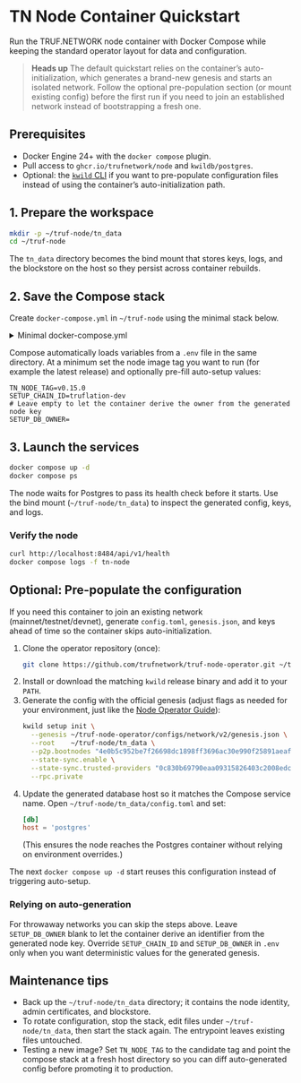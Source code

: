 # TN Node Container Quickstart

Run the TRUF.NETWORK node container with Docker Compose while keeping the standard operator layout for data and configuration.

> **Heads up**
> The default quickstart relies on the container’s auto-initialization, which generates a brand-new genesis and starts an isolated network. Follow the optional pre-population section (or mount existing config) before the first run if you need to join an established network instead of bootstrapping a fresh one.

## Prerequisites
- Docker Engine 24+ with the `docker compose` plugin.
- Pull access to `ghcr.io/trufnetwork/node` and `kwildb/postgres`.
- Optional: the [`kwild` CLI](https://github.com/trufnetwork/node/releases) if you want to pre-populate configuration files instead of using the container’s auto-initialization path.

## 1. Prepare the workspace
```bash
mkdir -p ~/truf-node/tn_data
cd ~/truf-node
```
The `tn_data` directory becomes the bind mount that stores keys, logs, and the blockstore on the host so they persist across container rebuilds.

## 2. Save the Compose stack
Create `docker-compose.yml` in `~/truf-node` using the minimal stack below.

<details>
<summary>Minimal docker-compose.yml</summary>

```yaml
services:
  postgres:
    image: kwildb/postgres:16.8-1
    restart: unless-stopped
    environment:
      POSTGRES_HOST_AUTH_METHOD: trust
    volumes:
      # this creates a host directory named pg-data in the current workspace
      - ./pg-data:/var/lib/postgresql/data
    healthcheck:
      test: ["CMD-SHELL", "pg_isready -U postgres"]
      interval: 5s
      timeout: 5s
      retries: 5

  tn-node:
    image: ghcr.io/trufnetwork/node:${TN_NODE_TAG:-latest}
    restart: unless-stopped
    depends_on:
      postgres:
        condition: service_healthy
    environment:
      KWILD_DB_HOST: postgres
      KWILD_DB_PORT: 5432
      SETUP_CHAIN_ID: ${SETUP_CHAIN_ID:-truflation-dev}
      SETUP_DB_OWNER: ${SETUP_DB_OWNER:-}
    volumes:
      # this creates a host directory named tn_data in the current workspace, or reuses your pre-generated config if it exists
      - ./tn_data:/root/.kwild
    ports:
      - "8484:8484"   # JSON-RPC
      - "6600:6600" # P2P
```

</details>

Compose automatically loads variables from a `.env` file in the same directory. At a minimum set the node image tag you want to run (for example the latest release) and optionally pre-fill auto-setup values:

```dotenv
TN_NODE_TAG=v0.15.0
SETUP_CHAIN_ID=truflation-dev
# Leave empty to let the container derive the owner from the generated node key
SETUP_DB_OWNER=
```

## 3. Launch the services
```bash
docker compose up -d
docker compose ps
```
The node waits for Postgres to pass its health check before it starts. Use the bind mount (`~/truf-node/tn_data`) to inspect the generated config, keys, and logs.

### Verify the node
```bash
curl http://localhost:8484/api/v1/health
docker compose logs -f tn-node
```

## Optional: Pre-populate the configuration
If you need this container to join an existing network (mainnet/testnet/devnet), generate `config.toml`, `genesis.json`, and keys ahead of time so the container skips auto-initialization.

1. Clone the operator repository (once):
   ```bash
   git clone https://github.com/trufnetwork/truf-node-operator.git ~/truf-node-operator
   ```
2. Install or download the matching `kwild` release binary and add it to your `PATH`.
3. Generate the config with the official genesis (adjust flags as needed for your environment, just like the [Node Operator Guide](node-operator-guide.md)):
   ```bash
   kwild setup init \
     --genesis ~/truf-node-operator/configs/network/v2/genesis.json \
     --root    ~/truf-node/tn_data \
     --p2p.bootnodes "4e0b5c952be7f26698dc1898ff3696ac30e990f25891aeaf88b0285eab4663e1#ed25519@node-1.mainnet.truf.network:26656,0c830b69790eaa09315826403c2008edc65b5c7132be9d4b7b4da825c2a166ae#ed25519@node-2.mainnet.truf.network:26656" \
     --state-sync.enable \
     --state-sync.trusted-providers "0c830b69790eaa09315826403c2008edc65b5c7132be9d4b7b4da825c2a166ae#ed25519@node-2.mainnet.truf.network:26656" \
     --rpc.private
   ```
4. Update the generated database host so it matches the Compose service name. Open `~/truf-node/tn_data/config.toml` and set:
   ```toml
   [db]
   host = 'postgres'
   ```
   (This ensures the node reaches the Postgres container without relying on environment overrides.)

The next `docker compose up -d` start reuses this configuration instead of triggering auto-setup.

### Relying on auto-generation
For throwaway networks you can skip the steps above. Leave `SETUP_DB_OWNER` blank to let the container derive an identifier from the generated node key. Override `SETUP_CHAIN_ID` and `SETUP_DB_OWNER` in `.env` only when you want deterministic values for the generated genesis.

## Maintenance tips
- Back up the `~/truf-node/tn_data` directory; it contains the node identity, admin certificates, and blockstore.
- To rotate configuration, stop the stack, edit files under `~/truf-node/tn_data`, then start the stack again. The entrypoint leaves existing files untouched.
- Testing a new image? Set `TN_NODE_TAG` to the candidate tag and point the compose stack at a fresh host directory so you can diff auto-generated config before promoting it to production.
